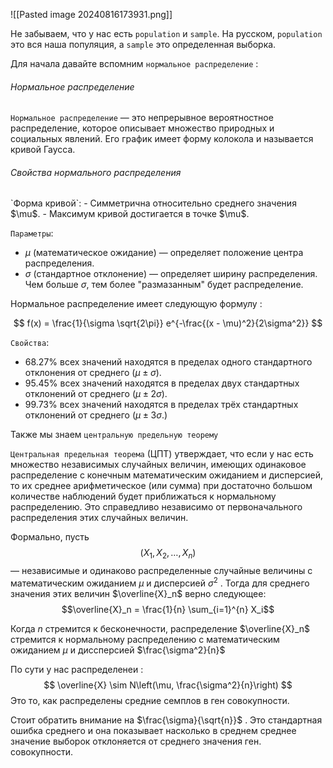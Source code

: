 ![[Pasted image 20240816173931.png]]

Не забываем, что у нас есть `population` и `sample`. На русском, `population` это вся наша популяция, а `sample` это определенная выборка. 

Для начала давайте вспомним `нормальное распределение` : 
<h6>Нормальное распределение</h6>

`Нормальное распределение` — это непрерывное вероятностное распределение, которое описывает множество природных и социальных явлений. Его график имеет форму колокола и называется кривой Гаусса.

<h6>Свойства нормального распределения</h6>
`Форма кривой`:
   - Симметрична относительно среднего значения $\mu$.
   - Максимум кривой достигается в точке $\mu$.

`Параметры`:
   - $\mu$ (математическое ожидание) — определяет положение центра распределения.
   - $\sigma$ (стандартное отклонение) — определяет ширину распределения. Чем больше $\sigma$, тем более "размазанным" будет распределение.

Нормальное распределение имеет следующую формулу : 
   
   $$
   f(x) = \frac{1}{\sigma \sqrt{2\pi}} e^{-\frac{(x - \mu)^2}{2\sigma^2}}
$$
   
`Свойства`:
   - 68.27% всех значений находятся в пределах одного стандартного отклонения от среднего $( \mu \pm \sigma).$
   - 95.45% всех значений находятся в пределах двух стандартных отклонений от среднего $( \mu \pm 2\sigma$).
   - 99.73% всех значений находятся в пределах трёх стандартных отклонений от среднего $( \mu \pm 3\sigma$.)

Также мы знаем `центральную предельную теорему`

`Центральная предельная теорема` (ЦПТ) утверждает, что если у нас есть множество независимых случайных величин, имеющих одинаковое распределение с конечным математическим ожиданием и дисперсией, то их среднее арифметическое (или сумма) при достаточно большом количестве наблюдений будет приближаться к нормальному распределению. Это справедливо независимо от первоначального распределения этих случайных величин.

Формально, пусть $$( X_1, X_2, \ldots, X_n)$$ — независимые и одинаково распределенные случайные величины с математическим ожиданием  $\mu$  и дисперсией $\sigma^2$ . Тогда для среднего значения этих величин $\overline{X}_n$ верно следующее: $$\overline{X}_n = \frac{1}{n} \sum_{i=1}^{n} X_i$$

Когда $n$ стремится к бесконечности, распределение $\overline{X}_n$ стремится к нормальному распределению с математическим ожиданием  $\mu$  и диссперсией $\frac{\sigma^2}{n}$

По сути у нас распределенеи :  $$
\overline{X} \sim N\left(\mu, \frac{\sigma^2}{n}\right)
$$
Это то, как распределены средние семплов в ген совокупности. 

Стоит обратить внимание на $\frac{\sigma}{\sqrt{n}}$ . Это стандартная ошибка среднего и она показывает насколько в среднем среднее значение выборок отклоняется от среднего значения ген. совокупности. 



